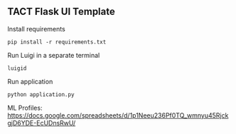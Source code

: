 ## TACT Flask UI Template

Install requirements
```
pip install -r requirements.txt
```

Run Luigi in a separate terminal
```
luigid
```

Run application
```
python application.py
```


ML Profiles:
https://docs.google.com/spreadsheets/d/1p1Neeu236Pf0TQ_wmnyu45RjckgjD6YDE-EcUDnsRwU/